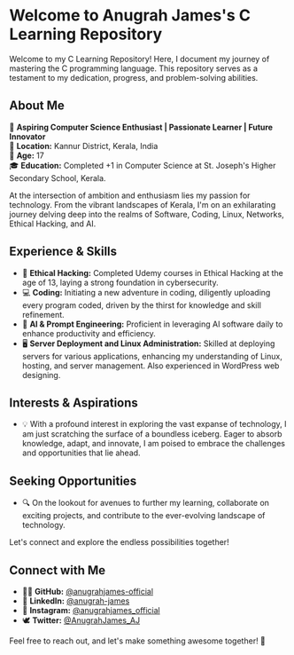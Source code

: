 # Welcome to Anugrah James's C Learning Repository

Welcome to my C Learning Repository! Here, I document my journey of mastering the C programming language. This repository serves as a testament to my dedication, progress, and problem-solving abilities.

## About Me

🌟 **Aspiring Computer Science Enthusiast | Passionate Learner | Future Innovator**  
📍 **Location:** Kannur District, Kerala, India  
👦 **Age:** 17  
🎓 **Education:** Completed +1 in Computer Science at St. Joseph's Higher Secondary School, Kerala.

At the intersection of ambition and enthusiasm lies my passion for technology. From the vibrant landscapes of Kerala, I'm on an exhilarating journey delving deep into the realms of Software, Coding, Linux, Networks, Ethical Hacking, and AI.

## Experience & Skills

- 🚀 **Ethical Hacking:** Completed Udemy courses in Ethical Hacking at the age of 13, laying a strong foundation in cybersecurity.
- 💻 **Coding:** Initiating a new adventure in coding, diligently uploading every program coded, driven by the thirst for knowledge and skill refinement.
- 🤖 **AI & Prompt Engineering:** Proficient in leveraging AI software daily to enhance productivity and efficiency.
- 🖥️ **Server Deployment and Linux Administration:** Skilled at deploying servers for various applications, enhancing my understanding of Linux, hosting, and server management. Also experienced in WordPress web designing.

## Interests & Aspirations

- 💡 With a profound interest in exploring the vast expanse of technology, I am just scratching the surface of a boundless iceberg. Eager to absorb knowledge, adapt, and innovate, I am poised to embrace the challenges and opportunities that lie ahead.

## Seeking Opportunities

- 🔍 On the lookout for avenues to further my learning, collaborate on exciting projects, and contribute to the ever-evolving landscape of technology.

Let's connect and explore the endless possibilities together!

## Connect with Me

- 👨‍💻 **GitHub:** [@anugrahjames-official](https://github.com/anugrahjames-official)
- 🔗 **LinkedIn:** [@anugrah-james](https://www.linkedin.com/in/anugrah-james)
- 📸 **Instagram:** [@anugrahjames_official](https://www.instagram.com/anugrahjames_official)
- 🕊️ **Twitter:** [@AnugrahJames_AJ](https://twitter.com/AnugrahJames_AJ)

Feel free to reach out, and let's make something awesome together! 🚀
